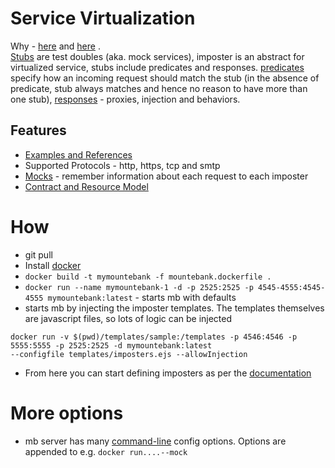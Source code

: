 # Service Virtualization
Why - [here](https://seleniumframework.wordpress.com/2015/12/31/open-source-service-virtualization/) and [here](https://www.thoughtworks.com/radar/tools/mountebank)
.  
[Stubs](http://www.mbtest.org/docs/api/stubs) are test doubles (aka. mock services), 
imposter is an abstract for virtualized service, stubs include predicates and responses.
[predicates](http://www.mbtest.org/docs/api/predicates) specify
how an incoming request should match the stub (in the absence of predicate, stub always matches and hence no reason to have more than one stub),
[responses](http://www.mbtest.org/docs/api/stubs) - proxies, injection and behaviors.  

## Features  
- [Examples and References](http://www.mbtest.org/docs/examples)  
- Supported Protocols - http, https, tcp and smtp
- [Mocks](http://www.mbtest.org/docs/api/mocks) - remember information about each request to each imposter
- [Contract and Resource Model](http://www.mbtest.org/docs/api/contracts)


# How

- git pull 
- Install [docker](https://docs.docker.com/engine/installation/)
- `docker build -t mymountebank -f mountebank.dockerfile .`
- `docker run --name mymountebank-1 -d -p 2525:2525 -p 4545-4555:4545-4555 mymountebank:latest` - starts mb with defaults
- starts mb by injecting the imposter templates. The templates themselves are javascript files, so lots of logic can be injected
```
docker run -v $(pwd)/templates/sample:/templates -p 4546:4546 -p 5555:5555 -p 2525:2525 -d mymountebank:latest 
--configfile templates/imposters.ejs --allowInjection
```
- From here you can start defining imposters as per the [documentation](http://www.mbtest.org/docs/api/stubs)

# More options
- mb server has many [command-line](http://www.mbtest.org/docs/commandLine) config options. Options are appended to e.g. `docker run....--mock`

